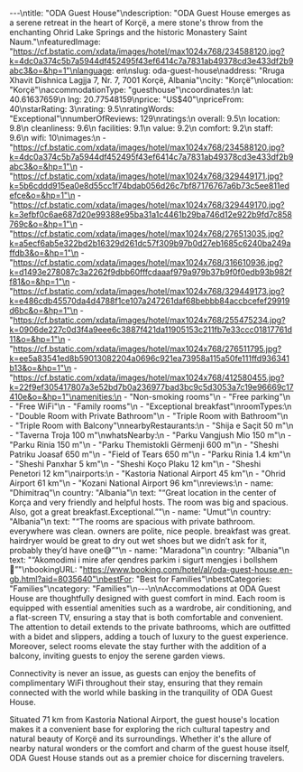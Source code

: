 ---\ntitle: "ODA Guest House"\ndescription: "ODA Guest House emerges as a serene retreat in the heart of Korçë, a mere stone's throw from the enchanting Ohrid Lake Springs and the historic Monastery Saint Naum."\nfeaturedImage: "https://cf.bstatic.com/xdata/images/hotel/max1024x768/234588120.jpg?k=4dc0a374c5b7a5944df452495f43ef6414c7a7831ab49378cd3e433df2b9abc3&o=&hp=1"\nlanguage: en\nslug: oda-guest-house\naddress: "Rruga Xhavit Dishnica Lagjja 7, Nr. 7, 7001 Korçë, Albania"\ncity: "Korçë"\nlocation: "Korçë"\naccommodationType: "guesthouse"\ncoordinates:\n  lat: 40.61637659\n  lng: 20.77548159\nprice: "US$40"\npriceFrom: 40\nstarRating: 3\nrating: 9.5\nratingWords: "Exceptional"\nnumberOfReviews: 129\nratings:\n  overall: 9.5\n  location: 9.8\n  cleanliness: 9.6\n  facilities: 9.1\n  value: 9.2\n  comfort: 9.2\n  staff: 9.6\n  wifi: 10\nimages:\n  - "https://cf.bstatic.com/xdata/images/hotel/max1024x768/234588120.jpg?k=4dc0a374c5b7a5944df452495f43ef6414c7a7831ab49378cd3e433df2b9abc3&o=&hp=1"\n  - "https://cf.bstatic.com/xdata/images/hotel/max1024x768/329449171.jpg?k=5b6cddd915ea0e8d55cc1f74bdab056d26c7bf87176767a6b73c5ee811edefce&o=&hp=1"\n  - "https://cf.bstatic.com/xdata/images/hotel/max1024x768/329449170.jpg?k=3efbf0c6ae687d20e99388e95ba31a1c4461b29ba746d12e922b9fd7c858769c&o=&hp=1"\n  - "https://cf.bstatic.com/xdata/images/hotel/max1024x768/276513035.jpg?k=a5ecf6ab5e322bd2b16329d261dc57f309b97b0d27eb1685c6240ba249affdb3&o=&hp=1"\n  - "https://cf.bstatic.com/xdata/images/hotel/max1024x768/316610936.jpg?k=d1493e278087c3a2262f9dbb60fffcdaaaf979a979b37b9f0f0edb93b982ff81&o=&hp=1"\n  - "https://cf.bstatic.com/xdata/images/hotel/max1024x768/329449173.jpg?k=e486cdb45570da4d4788f1ce107a247261daf68bebbb84accbcefef29919d6bc&o=&hp=1"\n  - "https://cf.bstatic.com/xdata/images/hotel/max1024x768/255475234.jpg?k=0906de227c0d3f4a9eee6c3887f421da11905153c211fb7e33ccc01817761d11&o=&hp=1"\n  - "https://cf.bstatic.com/xdata/images/hotel/max1024x768/276511795.jpg?k=ee5a83541ed8b59013082204a0696c921ea73958a115a50fe111ffd936341b13&o=&hp=1"\n  - "https://cf.bstatic.com/xdata/images/hotel/max1024x768/412580455.jpg?k=22f9ef305417807a3e52bd7b0a236977bad3bc9c5d3053a7c19e96669c17410e&o=&hp=1"\namenities:\n  - "Non-smoking rooms"\n  - "Free parking"\n  - "Free WiFi"\n  - "Family rooms"\n  - "Exceptional breakfast"\nroomTypes:\n  - "Double Room with Private Bathroom"\n  - "Triple Room with Bathroom"\n  - "Triple Room with Balcony"\nnearbyRestaurants:\n  - "Shija e Saçit 50 m"\n  - "Taverna Troja 100 m"\nwhatsNearby:\n  - "Parku Vangjush Mio 150 m"\n  - "Parku Rinia 150 m"\n  - "Parku Themistokli Gërmenji 600 m"\n  - "Sheshi Patriku Joasaf 650 m"\n  - "Field of Tears 650 m"\n  - "Parku Rinia 1.4 km"\n  - "Sheshi Panxhar 5 km"\n  - "Sheshi Koço Plaku 12 km"\n  - "Sheshi Penetori 12 km"\nairports:\n  - "Kastoria National Airport 45 km"\n  - "Ohrid Airport 61 km"\n  - "Kozani National Airport 96 km"\nreviews:\n  - name: "Dhimitraq"\n    country: "Albania"\n    text: "“Great location in the center of Korça and very friendly and helpful hosts. The room was big and spacious. Also, got a great breakfast.Exceptional.”"\n  - name: "Umut"\n    country: "Albania"\n    text: "“The rooms are spacious with private bathroom. everywhere was clean. owners are polite, nice people. breakfast was great. hairdryer would be great to dry out wet shoes but we didn’t ask for it, probably they’d have one😅”"\n  - name: "Maradona"\n    country: "Albania"\n    text: "“Akomodimi i mire afer qendres parkim i sigurt mengjes i bollshem 🙂”"\nbookingURL: "https://www.booking.com/hotel/al/oda-guest-house.en-gb.html?aid=8035640"\nbestFor: "Best for Families"\nbestCategories: "Families"\ncategory: "Families"\n---\n\nAccommodations at ODA Guest House are thoughtfully designed with guest comfort in mind. Each room is equipped with essential amenities such as a wardrobe, air conditioning, and a flat-screen TV, ensuring a stay that is both comfortable and convenient. The attention to detail extends to the private bathrooms, which are outfitted with a bidet and slippers, adding a touch of luxury to the guest experience. Moreover, select rooms elevate the stay further with the addition of a balcony, inviting guests to enjoy the serene garden views.

Connectivity is never an issue, as guests can enjoy the benefits of complimentary WiFi throughout their stay, ensuring that they remain connected with the world while basking in the tranquility of ODA Guest House.

Situated 71 km from Kastoria National Airport, the guest house's location makes it a convenient base for exploring the rich cultural tapestry and natural beauty of Korçë and its surroundings. Whether it's the allure of nearby natural wonders or the comfort and charm of the guest house itself, ODA Guest House stands out as a premier choice for discerning travelers.